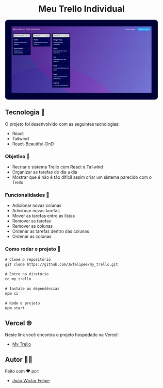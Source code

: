 <h1 align="center"> Meu Trello Individual </h1>

<p align="center">
<img src="my_trello.jpg" align="center" style="border-radius: 10px; width:600px" />
</p>

## Tecnologia 🚀
O projeto foi desenvolvido com as seguintes tecnologias:
- React
- Tailwind
- React-Beautiful-DnD

### Objetivo 🎯
- Recriar o sistema Trello com React e Tailwind
- Organizar as tarefas do dia a dia
- Mostrar que é não é tão difícil assim criar um sistema parecido com o Trello

### Funcionalidades 📌
- Adicionar novas colunas
- Adicionar novas tarefas
- Mover as tarefas entre as listas
- Remover as tarefas
- Remover as colunas
- Ordenar as tarefas dentro das colunas
- Ordenar as colunas

### Como rodar o projeto 🤔
```
# Clone o repositório
git clone https://github.com/Jwfelipee/my_trello.git

# Entre no diretório
cd my_trello

# Instale as dependências
npm ci

# Rode o projeto
npm start
```

## Vercel 🌐
Neste link você encontra o projeto hospedado na Vercel:
- [My Trello](https://my-trello-coral.vercel.app/)

## Autor 🧑🏽
Feito com ❤️ por:
- [João Wictor Felipe](https://github.com/Jwfelipee/)